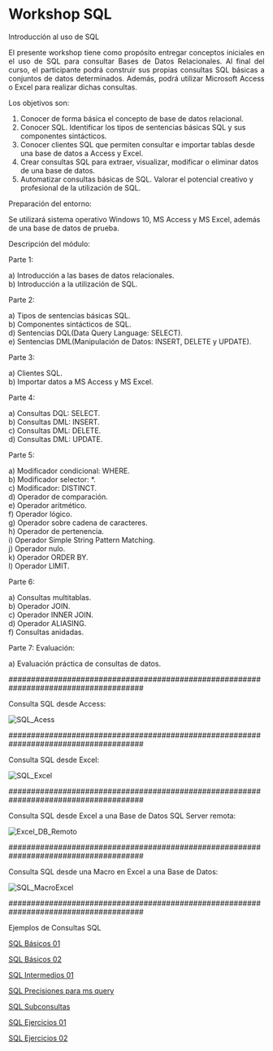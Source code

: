 # Workshop SQL
Introducción al uso de SQL

<p align="justify">El presente workshop tiene como propósito entregar conceptos iniciales en el uso de SQL para consultar Bases de Datos Relacionales. Al final del curso, el participante podrá construir sus propias consultas SQL básicas a conjuntos de datos determinados. Además, podrá utilizar Microsoft Access o Excel para realizar dichas consultas.</p>

Los objetivos son:

1. Conocer de forma básica el concepto de base de datos relacional.<br> 
2. Conocer SQL. Identificar los tipos de sentencias básicas SQL y sus componentes sintácticos.<br>
3. Conocer clientes SQL que permiten consultar e importar tablas desde una base de datos a Access y Excel.<br>
4. Crear consultas SQL para extraer, visualizar, modificar o eliminar datos de una base de datos.<br>
5. Automatizar consultas básicas de SQL. Valorar el potencial creativo y profesional de la utilización de SQL.<br>

Preparación del entorno:

Se utilizará sistema operativo Windows 10, MS Access y MS Excel, además de una base de datos de prueba.

Descripción del módulo:

Parte 1: 

a) Introducción a las bases de datos relacionales.<br>
b) Introducción a la utilización de SQL.<br>

Parte 2: 

a) Tipos de sentencias básicas SQL.<br>
b) Componentes sintácticos de SQL.<br>
d) Sentencias DQL(Data Query Language: SELECT).<br>
e) Sentencias DML(Manipulación de Datos: INSERT, DELETE y UPDATE).<br>

Parte 3:

a) Clientes SQL.<br>
b) Importar datos a MS Access y MS Excel.<br>

Parte 4:

a) Consultas DQL: SELECT.<br>
b) Consultas DML: INSERT.<br>
c) Consultas DML: DELETE.<br>
d) Consultas DML: UPDATE.<br>

Parte 5:

a) Modificador condicional: WHERE.<br>
b) Modificador selector: *.<br>
c) Modificador: DISTINCT.<br>
d) Operador de comparación.<br>
e) Operador aritmético.<br>
f) Operador lógico.<br>
g) Operador sobre cadena de caracteres.<br>
h) Operador de pertenencia.<br>
i) Operador Simple String Pattern Matching.<br>
j) Operador nulo.<br>
k) Operador ORDER BY.<br>
l) Operador LIMIT.<br>


Parte 6:

a) Consultas multitablas.<br>
b) Operador JOIN.<br>
c) Operador INNER JOIN.<br>
d) Operador ALIASING.<br>
f) Consultas anidadas.<br>

Parte 7: Evaluación:

a) Evaluación práctica de consultas de datos.<br>

######################################################################################

Consulta SQL desde Access:

![SQL_Acess](https://user-images.githubusercontent.com/5190215/56532314-891ab380-6523-11e9-87af-a4e646d45c6e.gif)

######################################################################################

Consulta SQL desde Excel:

![SQL_Excel](https://user-images.githubusercontent.com/5190215/56607375-65fd0c00-65d6-11e9-8ef7-d6e0f01f157a.gif)

######################################################################################

Consulta SQL desde Excel a una Base de Datos SQL Server remota:

![Excel_DB_Remoto](https://user-images.githubusercontent.com/5190215/57332307-7e961780-70e8-11e9-9ccb-7fbda7c9bbad.gif)

######################################################################################

Consulta SQL desde una Macro en Excel a una Base de Datos:

![SQL_MacroExcel](https://user-images.githubusercontent.com/5190215/58884190-e91d8180-86ad-11e9-9de8-47a27693723e.gif)

######################################################################################


Ejemplos de Consultas SQL

[SQL Básicos 01](https://github.com/flarrea/workshopsql/blob/master/sql_basicos)

[SQL Básicos 02](https://github.com/flarrea/workshopsql/blob/master/sql_basicos_2)

[SQL Intermedios 01](https://github.com/flarrea/workshopsql/blob/master/sql_intermedios)

[SQL Precisiones para ms query](https://github.com/flarrea/workshopsql/blob/master/sql_precisiones_msquery)

[SQL Subconsultas](https://github.com/flarrea/workshopsql/blob/master/sql_intermedios)

[SQL Ejercicios 01](https://github.com/flarrea/workshopsql/blob/master/sql_ejercicios_01)

[SQL Ejercicios 02](https://github.com/flarrea/workshopsql/blob/master/sql_ejercicios_02)


